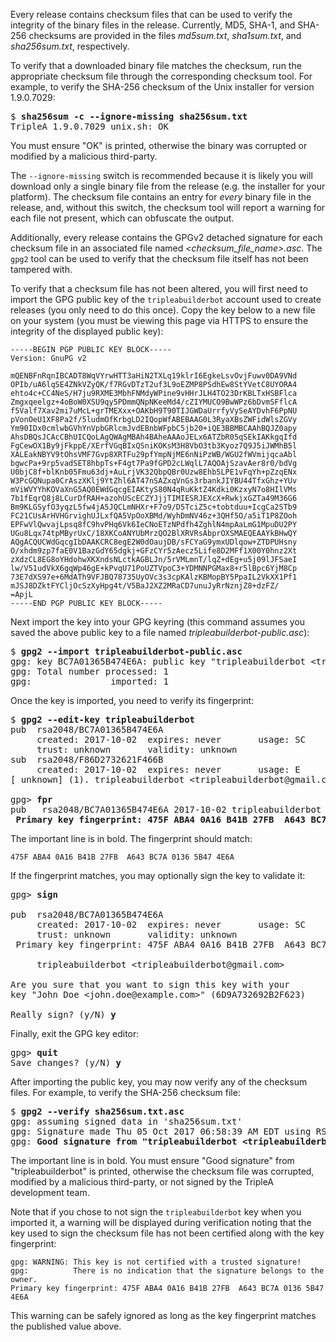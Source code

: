 
Every release contains checksum files that can be used to verify the integrity of the binary files in the release.  Currently, MD5, SHA-1, and SHA-256 checksums are provided in the files _md5sum.txt_, _sha1sum.txt_, and _sha256sum.txt_, respectively.

To verify that a downloaded binary file matches the checksum, run the appropriate checksum file through the corresponding checksum tool.  For example, to verify the SHA-256 checksum of the Unix installer for version 1.9.0.7029:

<pre>
$ <b>sha256sum -c --ignore-missing sha256sum.txt</b>
TripleA_1.9.0.7029_unix.sh: OK
</pre>

You must ensure "OK" is printed, otherwise the binary was corrupted or modified by a malicious third-party.

The `--ignore-missing` switch is recommended because it is likely you will download only a single binary file from the release (e.g. the installer for your platform).  The checksum file contains an entry for _every_ binary file in the release, and, without this switch, the checksum tool will report a warning for each file not present, which can obfuscate the output.

Additionally, every release contains the GPGv2 detached signature for each checksum file in an associated file named _\<checksum_file_name\>.asc_.  The `gpg2` tool can be used to verify that the checksum file itself has not been tampered with.

To verify that a checksum file has not been altered, you will first need to import the GPG public key of the `tripleabuilderbot` account used to create releases (you only need to do this once).  Copy the key below to a new file on your system (you must be viewing this page via HTTPS to ensure the integrity of the displayed public key):

```
-----BEGIN PGP PUBLIC KEY BLOCK-----
Version: GnuPG v2

mQENBFnRqnIBCADT8WqVYrwHTT3aHiN2TXLq19klrI6EgkeLsvOvjFuwv0DA9VNd
OPIb/uA6lqSE4ZNkVZyQK/f7RGvDTzT2uf3L9oEZMP8PSdhEw8StYVetC8UYORA4
ehto4c+CC4NeS/H7ju9RXME3MbhFNMdyWPine9vHHrJLH4TO23DrKBLTxHSBFlca
Zmgxqeelgz+4oBoW0XSU9qy5PDmmQNpNKeeMd4/cZIYMUCO9BwWPz6bDvmSFflcA
f5Valf7Xav2mi7uMcL+grTMEXxx+OAKbH9T90TIJGWDaUrrfyVySeAYDvhF6PpNU
pVonOeU1XF8Pa2f/5ludmOfKrbgLD2IQopWfABEBAAG0L3RyaXBsZWFidWlsZGVy
Ym90IDx0cmlwbGVhYnVpbGRlcmJvdEBnbWFpbC5jb20+iQE3BBMBCAAhBQJZ0apy
AhsDBQsJCAcCBhUICQoLAgQWAgMBAh4BAheAAAoJELx6ATZbR05qSEkIAKkgqIfd
FgCewOX1By9jFkppE/XErfVGqBIxQSniKOKsM3H8VbO3tb3Kyoz7Q9J5iJWMhB5l
XALEakNBYV9tOhsVMF7Gvp8XRTFu29pfYmpNjME6nNiPzWB/WGU2fWVmijqcaAbl
bgwcPa+9rp5vadSET8hbpTs+F4gt7Pa9fGPD2cLWqlL7AQOAjSzavAer8r0/bdVg
U0bjC8f+blKnb05Fmu63dj+AuLrjVK32QbpQBr0Uzw8Ehb5LPE1vFqYh+pZzqENx
W3PcGQNupa0CrAszXKlj9YtZhl6AT47nSAZxqVnGs3rbankJIYBU44TfxGhz+YUv
mViWVYYhKOVaXnG5AQ0EWdGqcgEIAKtyS80N4qRuKktZ4Kdki0KzxyN7o8HIlVMs
7b1fEqrQ8j8LCurDfRAH+azohUScECZYJjjTIMIESRJEXcX+RwkjxGZTa49M36G6
Bm9KLGSyfO3yqzL5fw4jA5JQCLmNHXr+F7o9/D5TciZ5c+tobtduu+IcgCa2STb9
FC21CUsArHVHGrvighUJLxfQA5VpOoXBMd/WyhDmNV46z+3QHf5O/a5iT1P8ZOoh
EPFwVlQwvajLpsq8fC9hvPHq6Vk6IeCNoETzNPdfh4ZghlN4mpAaLmG1MpuDU2PY
UGu8Lqx74tpMByrUxC/18XKCoANYUbMrzQO2BlXRVRsAbprOXSMAEQEAAYkBHwQY
AQgACQUCWdGqcgIbDAAKCRC8egE2W0dOaujDB/sFCYaG9ymxUDlqow+ZTDPUHsny
O/xhdm9zp7faE0V1BazGdY65dgkj+GFzCYr5zAecz5Life8D2MFf1X00Y0hnz2Xt
zXdzCL8EG8oYHdohwXKXndsNLctkAGBLJn/5rVMLmnT/lqZ+dEg+u5j09lJFSaeI
lw/V51udVkX6gqWp46gE+kPvqU71PoUZTVpoC3+YDMNNPGMax8+r5lBpc6YjM8Cp
73E7dXS97e+6MdATh9VFJBQ78735UyOVc3s3cpKAlzKBMopBY5PpaIL2VkXX1Pf1
mJSJ8DZktFYCljOcSzXyHpg4t/V5BaJ2XZ2MRaCD7unuJyRrNznjZ8+dzFZ/
=ApjL
-----END PGP PUBLIC KEY BLOCK-----
```

Next import the key into your GPG keyring (this command assumes you saved the above public key to a file named _tripleabuilderbot-public.asc_):

<pre>
$ <b>gpg2 --import tripleabuilderbot-public.asc</b>
gpg: key BC7A01365B474E6A: public key "tripleabuilderbot &lt;tripleabuilderbot@gmail.com&gt;" imported
gpg: Total number processed: 1
gpg:               imported: 1
</pre>

Once the key is imported, you need to verify its fingerprint:

<pre>
$ <b>gpg2 --edit-key tripleabuilderbot</b>
pub  rsa2048/BC7A01365B474E6A
     created: 2017-10-02  expires: never       usage: SC
     trust: unknown       validity: unknown
sub  rsa2048/F86D2732621F466B
     created: 2017-10-02  expires: never       usage: E
[ unknown] (1). tripleabuilderbot &lt;tripleabuilderbot@gmail.com&gt;

gpg&gt; <b>fpr</b>
pub   rsa2048/BC7A01365B474E6A 2017-10-02 tripleabuilderbot &lt;tripleabuilderbot@gmail.com&gt;
 <b>Primary key fingerprint: 475F ABA4 0A16 B41B 27FB  A643 BC7A 0136 5B47 4E6A</b>
</pre>

The important line is in bold.  The fingerprint should match:

```
475F ABA4 0A16 B41B 27FB  A643 BC7A 0136 5B47 4E6A
```

If the fingerprint matches, you may optionally sign the key to validate it:

<pre>
gpg&gt; <b>sign</b>

pub  rsa2048/BC7A01365B474E6A
     created: 2017-10-02  expires: never       usage: SC
     trust: unknown       validity: unknown
 Primary key fingerprint: 475F ABA4 0A16 B41B 27FB  A643 BC7A 0136 5B47 4E6A

     tripleabuilderbot &lt;tripleabuilderbot@gmail.com&gt;

Are you sure that you want to sign this key with your
key "John Doe &lt;john.doe@example.com&gt;" (6D9A732692B2F623)

Really sign? (y/N) <b>y</b>
</pre>

Finally, exit the GPG key editor:

<pre>
gpg&gt; <b>quit</b>
Save changes? (y/N) <b>y</b>
</pre>

After importing the public key, you may now verify any of the checksum files.  For example, to verify the SHA-256 checksum file:

<pre>
$ <b>gpg2 --verify sha256sum.txt.asc</b>
gpg: assuming signed data in 'sha256sum.txt'
gpg: Signature made Thu 05 Oct 2017 06:58:39 AM EDT using RSA key ID BC7A01365B474E6A
gpg: <b>Good signature from "tripleabuilderbot &lt;tripleabuilderbot@gmail.com&gt;" [full]</b>
</pre>

The important line is in bold.  You must ensure "Good signature" from "tripleabuilderbot" is printed, otherwise the checksum file was corrupted, modified by a malicious third-party, or not signed by the TripleA development team.

Note that if you chose to not sign the `tripleabuilderbot` key when you imported it, a warning will be displayed during verification noting that the key used to sign the checksum file has not been certified along with the key fingerprint:

```
gpg: WARNING: This key is not certified with a trusted signature!
gpg:          There is no indication that the signature belongs to the owner.
Primary key fingerprint: 475F ABA4 0A16 B41B 27FB  A643 BC7A 0136 5B47 4E6A
```

This warning can be safely ignored as long as the key fingerprint matches the published value above.

